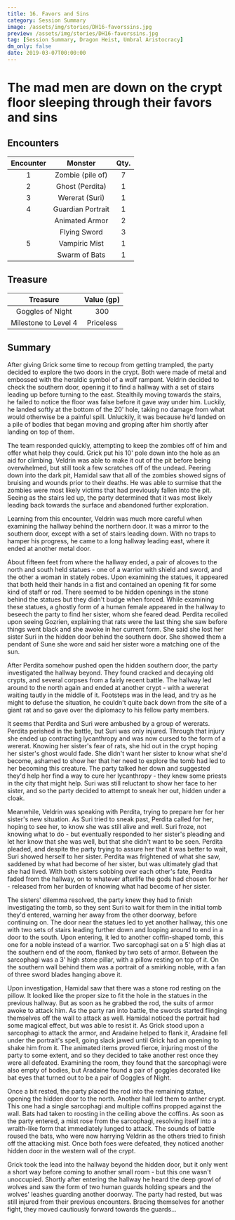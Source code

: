 ```yaml
---
title: 16. Favors and Sins 
category: Session Summary
image: /assets/img/stories/DH16-favorssins.jpg
preview: /assets/img/stories/DH16-favorssins.jpg
tag: [Session Summary, Dragon Heist, Umbral Aristocracy]
dm_only: false
date: 2019-03-07T00:00:00
---
```


# The mad men are down on the crypt floor sleeping through their favors and sins

## Encounters

| Encounter | Monster    | Qty. |
|:---------:|:----------:|:----:|
| 1         | Zombie (pile of)  | 7 |
| 2	        | Ghost (Perdita)   | 1 |
| 3         | Wererat (Suri)    | 1 |
| 4         | Guardian Portrait | 1 |
|           | Animated Armor    | 2 |
|           | Flying Sword      | 3 |
| 5         | Vampiric Mist     | 1 |
|           | Swarm of Bats     | 1 |

## Treasure

| Treasure | Value (gp) |
|:--------:|:----------:|
| Goggles of Night | 300 |
| Milestone to Level 4	| Priceless |

## Summary

After giving Grick some time to recoup from getting trampled, the party decided to explore the two doors in the crypt.  Both were made of metal and embossed with the heraldic symbol of a wolf rampant. Veldrin decided to check the southern door, opening it to find a hallway with a set of stairs leading up before turning to the east. Stealthily moving towards the stairs, he failed to notice the floor was false before it gave way under him. Luckily, he landed softly at the bottom of the 20' hole, taking no damage from what would otherwise be a painful spill. Unluckily, it was because he'd landed on a pile of bodies that began moving and groping after him shortly after landing on top of them.

The team responded quickly, attempting to keep the zombies off of him and offer what help they could.  Grick put his 10' pole down into the hole as an aid for climbing. Veldrin was able to make it out of the pit before being overwhelmed, but still took a few scratches off of the undead. Peering down into the dark pit, Hamidal saw that all of the zombies showed signs of bruising and wounds prior to their deaths. He was able to surmise that the zombies were most likely victims that had previously fallen into the pit.  Seeing as the stairs led up, the party determined that it was most likely leading back towards the surface and abandoned further exploration.

Learning from this encounter, Veldrin was much more careful when examining the hallway behind the northern door. It was a mirror to the southern door, except with a set of stairs leading down. With no traps to hamper his progress, he came to a long hallway leading east, where it ended at another metal door.

About fifteen feet from where the hallway ended, a pair of alcoves to the north and south held statues - one of a warrior with shield and sword, and the other a woman in stately robes.  Upon examining the statues, it appeared that both held their hands in a fist and contained an opening fit for some kind of staff or rod. There seemed to be hidden openings in the stone behind the statues but they didn't budge when forced. While examining these statues, a ghostly form of a human female appeared in the hallway to beseech the party to find her sister, whom she feared dead. Perdita recoiled upon seeing Gozrien, explaining that rats were the last thing she saw before things went black and she awoke in her current form.  She said she lost her sister Suri in the hidden door behind the southern door.  She showed them a pendant of Sune she wore and said her sister wore a matching one of the sun.

After Perdita somehow pushed open the hidden southern door, the party investigated the hallway beyond. They found cracked and decaying old crypts, and several corpses from a fairly recent battle. The hallway led around to the north again and ended at another crypt - with a wererat waiting tautly in the middle of it. Footsteps was in the lead, and try as he might to defuse the situation, he couldn't quite back down from the site of a giant rat and so gave over the diplomacy to his fellow party members.

It seems that Perdita and Suri were ambushed by a group of wererats.  Perdita perished in the battle, but Suri was only injured. Through that injury she ended up contracting lycanthropy and was now cursed to the form of a wererat. Knowing her sister's fear of rats, she hid out in the crypt hoping her sister's ghost would fade. She didn't want her sister to know what she'd become, ashamed to show her that her need to explore the tomb had led to her becoming this creature.  The party talked her down and suggested they'd help her find a way to cure her lycanthropy - they knew some priests in the city that might help. Suri was still reluctant to show her face to her sister, and so the party decided to attempt to sneak her out, hidden under a cloak.

Meanwhile, Veldrin was speaking with Perdita, trying to prepare her for her sister's new situation. As Suri tried to sneak past, Perdita called for her, hoping to see her, to know she was still alive and well. Suri froze, not knowing what to do - but eventually responded to her sister's pleading and let her know that she was well, but that she didn't want to be seen. Perdita pleaded, and despite the party trying to assure her that it was better to wait, Suri showed herself to her sister.  Perdita was frightened of what she saw, saddened by what had become of her sister, but was ultimately glad that she had lived. With both sisters sobbing over each other's fate, Perdita faded from the hallway, on to whatever afterlife the gods had chosen for her - released from her burden of knowing what had become of her sister.

The sisters' dilemma resolved, the party knew they had to finish investigating the tomb, so they sent Suri to wait for them in the initial tomb they'd entered, warning her away from the other doorway, before continuing on. The door near the statues led to yet another hallway, this one with two sets of stairs leading further down and looping around to end in a door to the south. Upon entering, it led to another coffin-shaped tomb, this one for a noble instead of a warrior.  Two sarcophagi sat on a 5' high dias at the southern end of the room, flanked by two sets of armor.  Between the sarcophagi was a 3' high stone pillar, with a pillow resting on top of it.  On the southern wall behind them was a portrait of a smirking noble, with a fan of three sword blades hanging above it.

Upon investigation, Hamidal saw that there was a stone rod resting on the pillow. It looked like the proper size to fit the hole in the statues in the previous hallway. But as soon as he grabbed the rod, the suits of armor awoke to attack him. As the party ran into battle, the swords started flinging themselves off the wall to attack as well.  Hamidal noticed the portrait had some magical effect, but was able to resist it. As Grick stood upon a sarcophagi to attack the armor, and Aradaine helped to flank it, Aradaine fell under the portrait's spell, going slack jawed until Grick had an opening to shake him from it. The animated items proved fierce, injuring most of the party to some extent, and so they decided to take another rest once they were all defeated.  Examining the room, they found that the sarcophagi were also empty of bodies, but Aradaine found a pair of goggles decorated like bat eyes that turned out to be a pair of Goggles of Night.

Once a bit rested, the party placed the rod into the remaining statue, opening the hidden door to the north. Another hall led them to anther crypt.  This one had a single sarcophagi and multiple coffins propped against the wall. Bats had taken to roosting in the ceiling above the coffins.  As soon as the party entered, a mist rose from the sarcophagi, resolving itself into a wraith-like form that immediately lunged to attack. The sounds of battle roused the bats, who were now harrying Veldrin as the others tried to finish off the attacking mist. Once both foes were defeated, they noticed another hidden door in the western wall of the crypt.

Grick took the lead into the hallway beyond the hidden door, but it only went a short way before coming to another small room - but this one wasn't unoccupied.  Shortly after entering the hallway he heard the deep growl of wolves and saw the form of two human guards holding spears and the wolves' leashes guarding another doorway. The party had rested, but was still injured from their previous encounters.  Bracing themselves for another fight, they moved cautiously forward towards the guards...